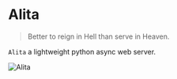 # Alita

> Better to reign in Hell than serve in Heaven.

`Alita` a lightweight python async web server.

![Alita](https://dwpy.github.io/alita/alita_img.jpg)


